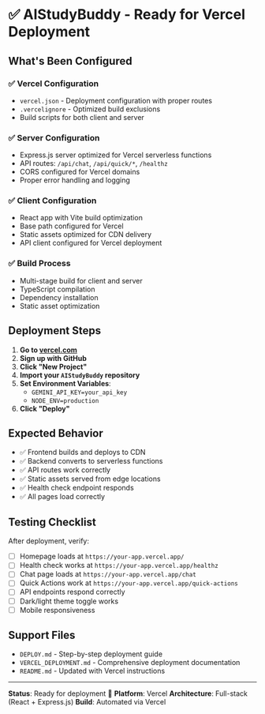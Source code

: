 # ✅ AIStudyBuddy - Ready for Vercel Deployment

## What's Been Configured

### ✅ Vercel Configuration
- `vercel.json` - Deployment configuration with proper routes
- `.vercelignore` - Optimized build exclusions
- Build scripts for both client and server

### ✅ Server Configuration
- Express.js server optimized for Vercel serverless functions
- API routes: `/api/chat`, `/api/quick/*`, `/healthz`
- CORS configured for Vercel domains
- Proper error handling and logging

### ✅ Client Configuration
- React app with Vite build optimization
- Base path configured for Vercel
- Static assets optimized for CDN delivery
- API client configured for Vercel deployment

### ✅ Build Process
- Multi-stage build for client and server
- TypeScript compilation
- Dependency installation
- Static asset optimization

## Deployment Steps

1. **Go to [vercel.com](https://vercel.com)**
2. **Sign up with GitHub**
3. **Click "New Project"**
4. **Import your `AIStudyBuddy` repository**
5. **Set Environment Variables**:
   - `GEMINI_API_KEY=your_api_key`
   - `NODE_ENV=production`
6. **Click "Deploy"**

## Expected Behavior

- ✅ Frontend builds and deploys to CDN
- ✅ Backend converts to serverless functions
- ✅ API routes work correctly
- ✅ Static assets served from edge locations
- ✅ Health check endpoint responds
- ✅ All pages load correctly

## Testing Checklist

After deployment, verify:
- [ ] Homepage loads at `https://your-app.vercel.app/`
- [ ] Health check works at `https://your-app.vercel.app/healthz`
- [ ] Chat page loads at `https://your-app.vercel.app/chat`
- [ ] Quick Actions work at `https://your-app.vercel.app/quick-actions`
- [ ] API endpoints respond correctly
- [ ] Dark/light theme toggle works
- [ ] Mobile responsiveness

## Support Files

- `DEPLOY.md` - Step-by-step deployment guide
- `VERCEL_DEPLOYMENT.md` - Comprehensive deployment documentation
- `README.md` - Updated with Vercel instructions

---

**Status**: Ready for deployment 🚀
**Platform**: Vercel
**Architecture**: Full-stack (React + Express.js)
**Build**: Automated via Vercel
